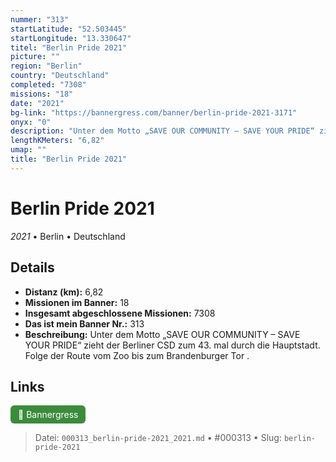 ```yaml
---
nummer: "313"
startLatitude: "52.503445"
startLongitude: "13.330647"
titel: "Berlin Pride 2021"
picture: ""
region: "Berlin"
country: "Deutschland"
completed: "7308"
missions: "18"
date: "2021"
bg-link: "https://bannergress.com/banner/berlin-pride-2021-3171"
onyx: "0"
description: "Unter dem Motto „SAVE OUR COMMUNITY – SAVE YOUR PRIDE“ zieht der Berliner CSD zum 43. mal durch die Hauptstadt.\nFolge der Route vom Zoo bis zum Brandenburger Tor ."
lengthKMeters: "6,82"
umap: ""
title: "Berlin Pride 2021"
---
```

# Berlin Pride 2021

*2021* • Berlin • Deutschland



## Details
- **Distanz (km):** 6,82
- **Missionen im Banner:** 18
- **Insgesamt abgeschlossene Missionen:** 7308
- **Das ist mein Banner Nr.:** 313
- **Beschreibung:** Unter dem Motto „SAVE OUR COMMUNITY – SAVE YOUR PRIDE“ zieht der Berliner CSD zum 43. mal durch die Hauptstadt.
Folge der Route vom Zoo bis zum Brandenburger Tor .


## Links
<div style="margin-top: 0.5em;">
<a href="https://bannergress.com/banner/berlin-pride-2021-3171" target="_blank" style="display:inline-block;margin-right:8px;padding:6px 12px;background-color:#3c8b3c;color:white;text-decoration:none;border-radius:6px;">🔗 Bannergress</a>

</div>


> Datei: `000313_berlin-pride-2021_2021.md` • #000313 • Slug: `berlin-pride-2021`
